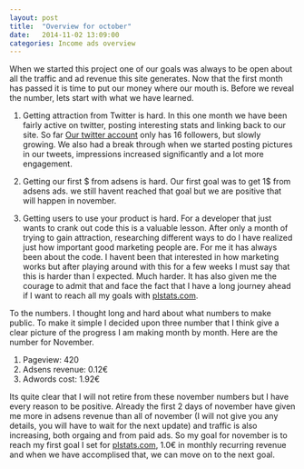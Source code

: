 ```yaml
---
layout: post
title:  "Overview for october"
date:   2014-11-02 13:09:00
categories: Income ads overview
---
```


When we started this project one of our goals was always to be open about all the traffic and ad revenue this site generates. Now that the first month has passed it is time to put our money where our mouth is. Before we reveal the number, lets start with what we have learned. 

1. Getting attraction from Twitter is hard. In this one month we have been fairly active on twitter, posting interesting stats and linking back to our site. So far [Our twitter account][twitter-page] only has 16 followers, but slowly growing. We also had a break through when we started posting pictures in our tweets, impressions increased significantly and a lot more engagement.

2. Getting our first $ from adsens is hard. Our first goal was to get 1$ from adsens ads. we still havent reached that goal but we are positive that will happen in november. 

3. Getting users to use your product is hard. For a developer that just wants to crank out code this is a valuable lesson. After only a month of trying to gain attraction, researching different ways to do I have realized just how important good marketing people are. For me it has always been about the code. I havent been that interested in how marketing works but after playing around with this for a few weeks I must say that this is harder than I expected. Much harder. It has also given me the courage to admit that and face the fact that I have a long journey ahead if I want to reach all my goals with 
[plstats.com][pl]. 

To the numbers. I thought long and hard about what numbers to make public. To make it simple I decided upon three number that I think give a clear picture of the progress I am making month by month.
Here are the number for November.

1. Pageview: 420
2. Adsens revenue: 0.12€
3. Adwords cost: 1.92€

Its quite clear that I will not retire from these november numbers but I have every reason to be positive. Already the first 2 days of november have given me more in adsens revenue than all of november (I will not give you any details, you will have to wait for the next update) and traffic is also increasing, both orgaing and from paid ads. So my goal for november is to reach my first goal I set for [plstats.com][pl], 1.0€ in monthly recurring revenue and when we have accomplised that, we can move on to the next goal.

[twitter-page]: https://twitter.com/plstatsweb
[pl]: http://plstats.com
